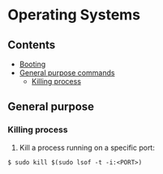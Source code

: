 # Operating Systems

## Contents

- [Booting](https://github.com/peterpalau/commands/tree/master/operating-systems/booting)
- [General purpose commands](#general-purpose-commands)
  - [Killing process](#killing-process)

## General purpose 

### Killing process

1. Kill a process running on a specific port:

```
$ sudo kill $(sudo lsof -t -i:<PORT>)
```
